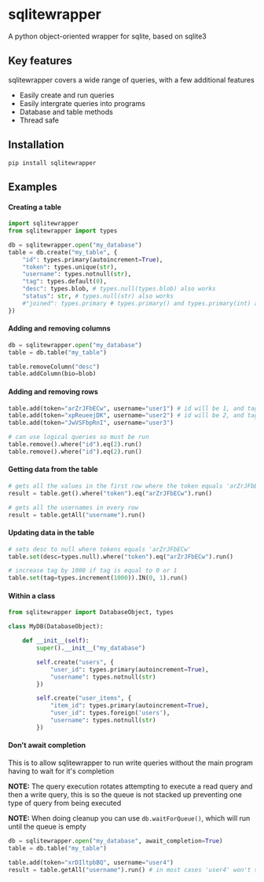 # sqlitewrapper
A python object-oriented wrapper for sqlite, based on sqlite3

## Key features
sqlitewrapper covers a wide range of queries, with a few additional features
 - Easily create and run queries
 - Easily intergrate queries into programs
 - Database and table methods
 - Thread safe

## Installation
```
pip install sqlitewrapper
```

## Examples

#### Creating a table
```py
import sqlitewrapper
from sqlitewrapper import types

db = sqlitewrapper.open("my_database")
table = db.create("my_table", {
    "id": types.primary(autoincrement=True),
    "token": types.unique(str),
    "username": types.notnull(str),
    "tag": types.default(0),
    "desc": types.blob, # types.null(types.blob) also works
    "status": str, # types.null(str) also works
    #"joined": types.primary # types.primary() and types.primary(int) also work, but you can't have multiple primary keys if one of them is autoincrementing
})
```

#### Adding and removing columns
```py
db = sqlitewrapper.open("my_database")
table = db.table("my_table")

table.removeColumn("desc")
table.addColumn(bio=blob)
```

#### Adding and removing rows
```py
table.add(token="arZrJFbECw", username="user1") # id will be 1, and tag will be 0
table.add(token="xpReueejDK", username="user2") # id will be 2, and tag will be 0
table.add(token="JwVSFbpRnI", username="user3")

# can use logical queries so must be run
table.remove().where("id").eq(2).run()
table.remove().where("id").eq(2).run()
```

#### Getting data from the table
```py
# gets all the values in the first row where the token equals 'arZrJFbECw'
result = table.get().where("token").eq("arZrJFbECw").run()

# gets all the usernames in every row
result = table.getAll("username").run()
```
#### Updating data in the table
```py
# sets desc to null where tokens equals 'arZrJFbECw'
table.set(desc=types.null).where("token").eq("arZrJFbECw").run()

# increase tag by 1000 if tag is equal to 0 or 1
table.set(tag=types.increment(1000)).IN(0, 1).run()
```

#### Within a class
```py
from sqlitewrapper import DatabaseObject, types

class MyDB(DatabaseObject):

    def __init__(self):
        super().__init__("my_database")

        self.create("users", {
            "user_id": types.primary(autoincrement=True),
            "username": types.notnull(str)
        })

        self.create("user_items", {
            "item_id": types.primary(autoincrement=True),
            "user_id": types.foreign('users'),
            "username": types.notnull(str)
        })
```

#### Don't await completion
This is to allow sqlitewrapper to run write queries without the main program having to wait for it's completion

**NOTE:** The query execution rotates attempting to execute a read query and then a write query, this is so the queue is not stacked up preventing one type of query from being executed

**NOTE:** When doing cleanup you can use `db.waitForQueue()`, which will run until the queue is empty
```py
db = sqlitewrapper.open("my_database", await_completion=True)
table = db.table("my_table")

table.add(token="xrDIltpbBQ", username="user4")
result = table.getAll("username").run() # in most cases 'user4' won't show up
```